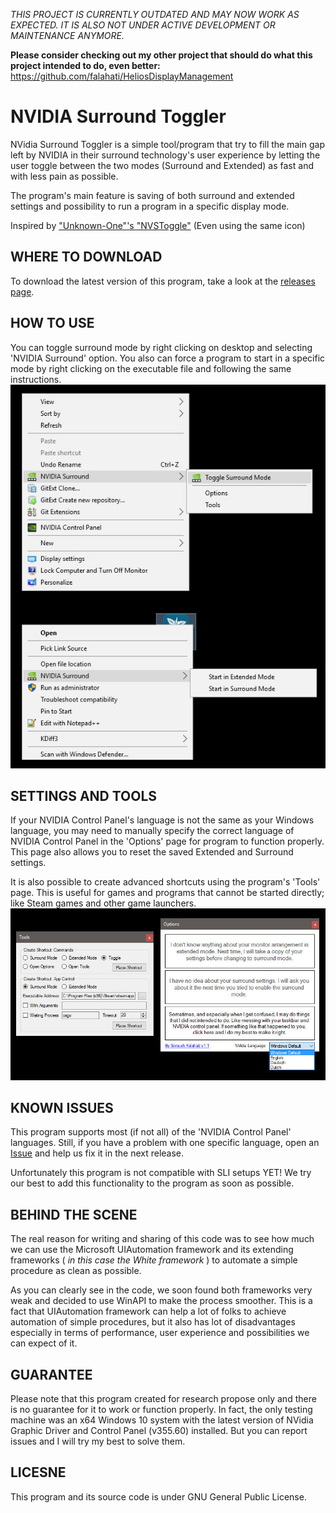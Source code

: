 _THIS PROJECT IS CURRENTLY OUTDATED AND MAY NOW WORK AS EXPECTED. IT IS ALSO NOT UNDER ACTIVE DEVELOPMENT OR MAINTENANCE ANYMORE._

**Please consider checking out my other project that should do what this project intended to do, even better:**
https://github.com/falahati/HeliosDisplayManagement


# NVIDIA Surround Toggler
NVidia Surround Toggler is a simple tool/program that try to fill the main gap left by NVIDIA in their surround technology's user experience by letting the user toggle between the two modes (Surround and Extended) as fast and with less pain as possible.

The program's main feature is saving of both surround and extended settings and possibility to run a program in a specific display mode.

Inspired by <a href="http://hardforum.com/showthread.php?t=1590030">"Unknown-One"'s "NVSToggle"</a> (Even using the same icon)

## WHERE TO DOWNLOAD
To download the latest version of this program, take a look at the <a href="https://github.com/falahati/NVIDIASurroundToggler/releases">releases page</a>.

## HOW TO USE
You can toggle surround mode by right clicking on desktop and selecting 'NVIDIA Surround' option. You also can force a program to start in a specific mode by right clicking on the executable file and following the same instructions.
![Screenshot](/contextmenus.jpg?raw=true "Screenshot")

## SETTINGS AND TOOLS
If your NVIDIA Control Panel's language is not the same as your Windows language, you may need to manually specify the correct language of NVIDIA Control Panel in the 'Options' page for program to function properly. This page also allows you to reset the saved Extended and Surround settings.

It is also possible to create advanced shortcuts using the program's 'Tools' page. This is useful for games and programs that cannot be started directly; like Steam games and other game launchers.
![Screenshot](/screenshot.jpg?raw=true "Screenshot")

## KNOWN ISSUES
This program supports most (if not all) of the 'NVIDIA Control Panel' languages. Still, if you have a problem with one specific language, open an <a href="https://github.com/falahati/NVIDIASurroundToggler/issues">Issue</a> and help us fix it in the next release.

Unfortunately this program is not compatible with SLI setups YET! We try our best to add this functionality to the program as soon as possible.

## BEHIND THE SCENE
The real reason for writing and sharing of this code was to see how much we can use the Microsoft UIAutomation framework and its extending frameworks ( _in this case the White framework_ ) to automate a simple procedure as clean as possible.

As you can clearly see in the code, we soon found both frameworks very weak and decided to use WinAPI to make the process smoother. This is a fact that UIAutomation framework can help a lot of folks to achieve automation of simple procedures, but it also has lot of disadvantages especially in terms of performance, user experience and possibilities we can expect of it.

## GUARANTEE
Please note that this program created for research propose only and there is no guarantee for it to work or function properly. In fact, the only testing machine was an x64 Windows 10 system with the latest version of NVidia Graphic Driver and Control Panel (v355.60) installed. But you can report issues and I will try my best to solve them.

## LICESNE
This program and its source code is under GNU General Public License.

